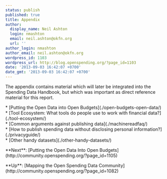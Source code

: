 ```yaml
---
status: publish
published: true
title: Appendix
author:
  display_name: Neil Ashton
  login: nmashton
  email: neil.ashton@okfn.org
  url: ''
author_login: nmashton
author_email: neil.ashton@okfn.org
wordpress_id: 1103
wordpress_url: http://blog.openspending.org/?page_id=1103
date: '2013-09-03 16:42:07 +0700'
date_gmt: '2013-09-03 16:42:07 +0700'
---
```

<p>The appendix contains material which will later be integrated into the Spending Data Handbook, but which was important as direct reference material for this report. </p>
<p>* [Putting the Open Data into Open Budgets](./open-budgets-open-data/)<br />
* [Tool Ecosystem: What tools do people use to work with financial data?](./tool-ecosystem/)<br />
* [Common arguments against publishing data](./machinereadfaq/)<br />
* [How to publish spending data without disclosing personal information?](./privacyguide/)<br />
* [Other handy datasets](./other-handy-datasets/)</p>
<p>**Next**: [Putting the Open Data Into Open Budgets](http://community.openspending.org/?page_id=1105)</p>
<p>**Up**: [Mapping the Open Spending Data Community](http://community.openspending.org/?page_id=1082)</p>
